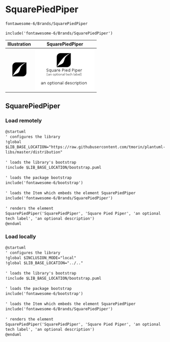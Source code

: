 # SquarePiedPiper


```text
fontawesome-6/Brands/SquarePiedPiper
```

```text
include('fontawesome-6/Brands/SquarePiedPiper')
```



| Illustration | SquarePiedPiper |
| :---: | :---: |
| ![illustration for Illustration](../../fontawesome-6/Brands/SquarePiedPiper.png) | ![illustration for SquarePiedPiper](../../fontawesome-6/Brands/SquarePiedPiper.Local.png) |




## SquarePiedPiper

### Load remotely
```plantuml
@startuml
' configures the library
!global $LIB_BASE_LOCATION="https://raw.githubusercontent.com/tmorin/plantuml-libs/master/distribution"

' loads the library's bootstrap
!include $LIB_BASE_LOCATION/bootstrap.puml

' loads the package bootstrap
include('fontawesome-6/bootstrap')

' loads the Item which embeds the element SquarePiedPiper
include('fontawesome-6/Brands/SquarePiedPiper')

' renders the element
SquarePiedPiper('SquarePiedPiper', 'Square Pied Piper', 'an optional tech label', 'an optional description')
@enduml
```

### Load locally
```plantuml
@startuml
' configures the library
!global $INCLUSION_MODE="local"
!global $LIB_BASE_LOCATION="../.."

' loads the library's bootstrap
!include $LIB_BASE_LOCATION/bootstrap.puml

' loads the package bootstrap
include('fontawesome-6/bootstrap')

' loads the Item which embeds the element SquarePiedPiper
include('fontawesome-6/Brands/SquarePiedPiper')

' renders the element
SquarePiedPiper('SquarePiedPiper', 'Square Pied Piper', 'an optional tech label', 'an optional description')
@enduml
```

